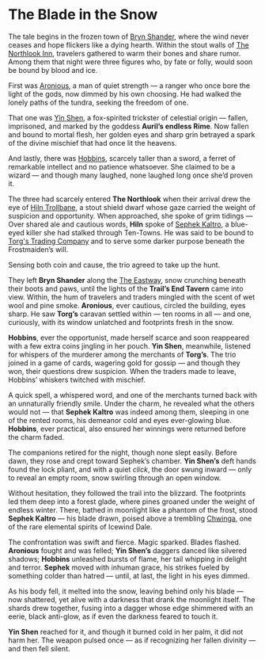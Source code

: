 # The Blade in the Snow

The tale begins in the frozen town of [Bryn Shander](../world/atlas/Bryn%20Shander.md), where the wind never ceases and hope flickers like a dying hearth. Within the stout walls of [The Northlook Inn](../world/atlas/The%20Northlook%20Inn.md), travelers gathered to warm their bones and share rumor. Among them that night were three figures who, by fate or folly, would soon be bound by blood and ice.

First was [Aronious](../world/characters/Aronious.md), a man of quiet strength — a ranger who once bore the light of the gods, now dimmed by his own choosing. He had walked the lonely paths of the tundra, seeking the freedom of one.

That one was [Yin Shen](../world/characters/Yin%20Shen.md), a fox-spirited trickster of celestial origin — fallen, imprisoned, and marked by the goddess **Auril’s endless Rime**. Now fallen and bound to mortal flesh, her golden eyes and sharp grin betrayed a spark of the divine mischief that had once lit the heavens.

And lastly, there was [Hobbins](../world/characters/Hobbins.md), scarcely taller than a sword, a ferret of remarkable intellect and no patience whatsoever. She claimed to be a wizard — and though many laughed, none laughed long once she’d proven it.

The three had scarcely entered **The Northlook** when their arrival drew the eye of [Hiln Trollbane](../world/characters/Hiln%20Trollbane.md), a stout shield dwarf whose gaze carried the weight of suspicion and opportunity. When approached, she spoke of grim tidings — Over shared ale and cautious words, **Hiln** spoke of [Sephek Kaltro](../world/characters/Sephek%20Kaltro.md), a blue-eyed killer she had stalked through Ten-Towns. He was said to be bound to [Torg's Trading Company](../world/organizations/Torg's%20Trading%20Company.md) and to serve some darker purpose beneath the Frostmaiden’s will.

Sensing both coin and cause, the trio agreed to take up the hunt.

They left **Bryn Shander** along the [The Eastway](../world/atlas/The%20Eastway.md), snow crunching beneath their boots and paws, until the lights of the **Trail’s End Tavern** came into view. Within, the hum of travelers and traders mingled with the scent of wet wool and pine smoke. **Aronious**, ever cautious, circled the building, eyes sharp. He saw **Torg’s** caravan settled within — ten rooms in all — and one, curiously, with its window unlatched and footprints fresh in the snow.

**Hobbins**, ever the opportunist, made herself scarce and soon reappeared with a few extra coins jingling in her pouch. **Yin Shen**, meanwhile, listened for whispers of the murderer among the merchants of **Torg’s**. The trio joined in a game of cards, wagering gold for gossip — and though they won, their questions drew suspicion. When the traders made to leave, Hobbins’ whiskers twitched with mischief.

A quick spell, a whispered word, and one of the merchants turned back with an unnaturally friendly smile. Under the charm, he revealed what the others would not — that **Sephek Kaltro** was indeed among them, sleeping in one of the rented rooms, his demeanor cold and eyes ever-glowing blue. **Hobbins**, ever practical, also ensured her winnings were returned before the charm faded.

The companions retired for the night, though none slept easily. Before dawn, they rose and crept toward Sephek’s chamber. **Yin Shen’s** deft hands found the lock pliant, and with a quiet _click_, the door swung inward — only to reveal an empty room, snow swirling through an open window.

Without hesitation, they followed the trail into the blizzard. The footprints led them deep into a forest glade, where pines groaned under the weight of endless winter. There, bathed in moonlight like a phantom of the frost, stood **Sephek Kaltro** — his blade drawn, poised above a trembling [Chwinga](../world/creatures/Chwinga.md), one of the rare elemental spirits of Icewind Dale.

The confrontation was swift and fierce. Magic sparked. Blades flashed. **Aronious** fought and was felled; **Yin Shen’s** daggers danced like silvered shadows; **Hobbins** unleashed bursts of flame, her tail whipping in delight and terror. **Sephek** moved with inhuman grace, his strikes fueled by something colder than hatred — until, at last, the light in his eyes dimmed.

As his body fell, it melted into the snow, leaving behind only his blade — now shattered, yet alive with a darkness that drank the moonlight itself. The shards drew together, fusing into a dagger whose edge shimmered with an eerie, black anti-glow, as if even the darkness feared to touch it.

**Yin Shen** reached for it, and though it burned cold in her palm, it did not harm her. The weapon pulsed once — as if recognizing her fallen divinity — and then fell silent.
